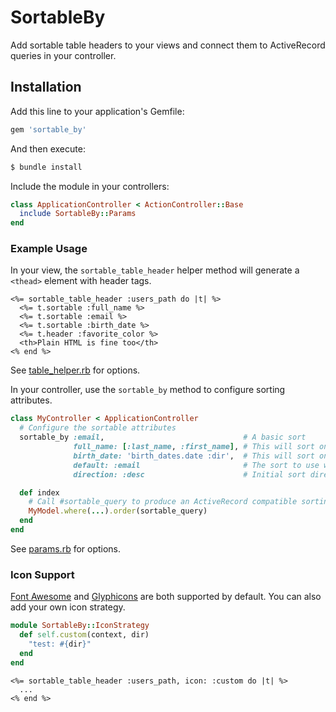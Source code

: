 # SortableBy

Add sortable table headers to your views and connect them to ActiveRecord queries in your controller.

## Installation

Add this line to your application's Gemfile:

```ruby
gem 'sortable_by'
```

And then execute:
```bash
$ bundle install
```

Include the module in your controllers:
```ruby
class ApplicationController < ActionController::Base
  include SortableBy::Params
end
```

### Example Usage

In your view, the `sortable_table_header` helper method will generate a `<thead>` element with header tags.

```erb
<%= sortable_table_header :users_path do |t| %>
  <%= t.sortable :full_name %>
  <%= t.sortable :email %>
  <%= t.sortable :birth_date %>
  <%= t.header :favorite_color %>
  <th>Plain HTML is fine too</th>
<% end %>
```

See [table_helper.rb](./app/helpers/sortable_by/table_helper.rb) for options.

In your controller, use the `sortable_by` method to configure sorting attributes.

```ruby
class MyController < ApplicationController
  # Configure the sortable attributes
  sortable_by :email,                               # A basic sort
              full_name: [:last_name, :first_name], # This will sort on two columns
              birth_date: 'birth_dates.date :dir',  # This will sort on a joined table
              default: :email                       # The sort to use when none is passed
              direction: :desc                      # Initial sort direction (defaults to :asc)

  def index
    # Call #sortable_query to produce an ActiveRecord compatible sorting hash
    MyModel.where(...).order(sortable_query)
  end
end
```

See [params.rb](./app/controllers/concerns/sortable_by/params.rb) for options.

### Icon Support

[Font Awesome](http://fontawesome.io) and [Glyphicons](http://getbootstrap.com/components/#glyphicons) are both supported by default. You can also add your own icon strategy.

```ruby
module SortableBy::IconStrategy
  def self.custom(context, dir)
    "test: #{dir}"
  end
end
```

```erb
<%= sortable_table_header :users_path, icon: :custom do |t| %>
  ...
<% end %>
```
